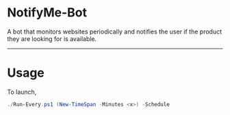 # NotifyMe-Bot
A bot that monitors websites periodically and notifies the user if the product they are looking for is available.

---
# Usage
To launch,
```powershell
./Run-Every.ps1 (New-TimeSpan -Minutes <x>) -Schedule
```